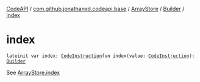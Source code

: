 [CodeAPI](../../../index.md) / [com.github.jonathanxd.codeapi.base](../../index.md) / [ArrayStore](../index.md) / [Builder](index.md) / [index](.)

# index

`lateinit var index: `[`CodeInstruction`](../../../com.github.jonathanxd.codeapi/-code-instruction.md)`fun index(value: `[`CodeInstruction`](../../../com.github.jonathanxd.codeapi/-code-instruction.md)`): `[`Builder`](index.md)

See [ArrayStore.index](../--index--.md)

